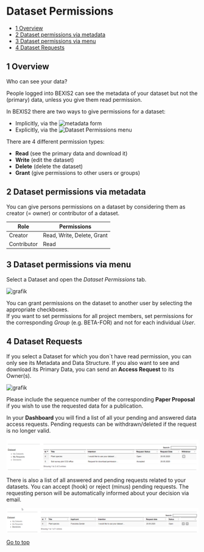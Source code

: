# Dataset Permissions

<!-- TOC -->
- [1 Overview](#1-overview)
- [2 Dataset permissions via metadata](#2-dataset-permissions-via-metadata)
- [3 Dataset permissions via menu](#3-dataset-permissions-via-menu)
- [4 Dataset Requests](#4-dataset-requests)

	

<!-- /TOC -->

## 1 Overview

Who can see your data?

People logged into BEXIS2 can see the metadata of your dataset but not the (primary) data, unless you give them read permission. 

In BEXIS2 there are two ways to give permissions for a dataset:

* Implicitly, via the ![metadata form](#2-dataset-permissions-via-metadata)
* Explicitly, via the ![Dataset Permissions menu](#3-dataset-permissions-via-menu)

There are 4 different permission types:
* **Read** (see the primary data and download it)
* **Write** (edit the dataset)
* **Delete** (delete the dataset)
* **Grant** (give permissions to other users or groups)

## 2 Dataset permissions via metadata

You can give persons permissions on a dataset by considering them as creator (= owner) or contributor of a dataset. 

| Role 		| Permissions	|
|---------------|---------------|
|Creator	| Read, Write, Delete, Grant |
|Contributor	| Read		|	

## 3 Dataset permissions via menu

Select a Dataset and open the *Dataset Permissions* tab. 

![grafik](https://user-images.githubusercontent.com/68608907/234571603-d9f42d02-e111-4a12-b2a5-d3f522ffeb39.png)

You can grant permissions on the dataset to another user by selecting the appropriate checkboxes.  
If you want to set permissions for all project members, set permissions for the corresponding *Group* (e.g. BETA-FOR) and not for each individual *User*. 

## 4 Dataset Requests

If you select a Dataset for which you don`t have read permission, you can only see its Metadata and Data Structure. If you also want to see and download its Primary Data, you can send an **Access Request** to its Owner(s). 

![grafik](https://user-images.githubusercontent.com/68608907/234676764-729632fd-6615-4a70-a5e1-842962279f7f.png)

Please include the sequence number of the corresponding **Paper Proposal** if you wish to use the requested data for a publication.

In your **Dashboard** you will find a list of all your pending and answered data access requests. Pending requests can be withdrawn/deleted if the request is no longer valid.

![image info](https://github.com/BEXIS2/Documents/raw/master/Manuals/DDM/Images/Requests.png)

There is also a list of all answered and pending requests related to your datasets. You can accept (hook) or reject (minus) pending requests. The requesting person will be automatically informed about your decision via email. 

![image info](https://github.com/BEXIS2/Documents/raw/master/Manuals/DDM/Images/decision.png)



[Go to top](#1-overview)
